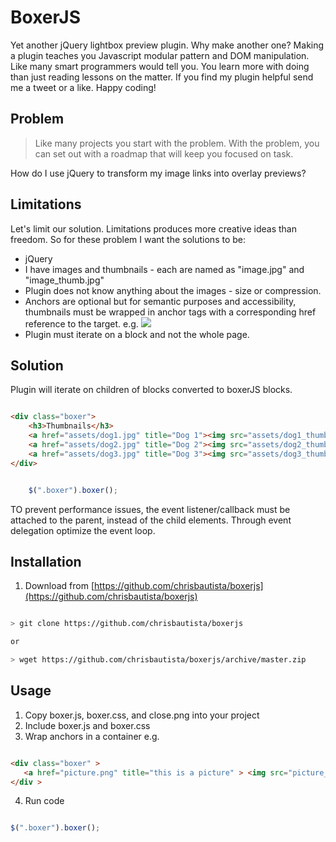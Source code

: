 BoxerJS
=======

Yet another jQuery lightbox preview plugin. Why make another one? Making a plugin teaches you Javascript modular pattern and DOM manipulation. Like many  smart programmers would tell you. You learn more with doing than just reading lessons on the matter. If you find my plugin helpful send me a tweet or a like.  Happy coding!



## Problem

> Like many projects you start with the problem. With the problem, you can  set out with a roadmap that will keep you focused on task.

How do I use jQuery to transform my image links into overlay previews?

## Limitations

Let's limit our solution. Limitations produces more creative ideas than freedom. So for these problem I want the solutions to be:

* jQuery
* I have images and thumbnails - each are named as "image.jpg" and "image_thumb.jpg"
* Plugin does not know anything about the images - size or compression.
* Anchors are optional but for semantic purposes and accessibility, thumbnails must be wrapped in anchor tags with a corresponding href reference to the target.
    e.g.
            <a href="my_cool_image.png">
                <img src="my_cool_image_thumb.png" />
            </a>
* Plugin must iterate on a block and not the whole page. 



## Solution

Plugin will iterate on children of blocks converted to boxerJS blocks.  

```html

<div class="boxer">
    <h3>Thumbnails</h3>
    <a href="assets/dog1.jpg" title="Dog 1"><img src="assets/dog1_thumb.jpg" alt="dog 1"></a>
    <a href="assets/dog2.jpg" title="Dog 2"><img src="assets/dog2_thumb.jpg" alt="dog 2" data-pin-nopin="true"></a>
    <a href="assets/dog3.jpg" title="Dog 3"><img src="assets/dog3_thumb.jpg" alt="dog 3" data-pin-nopin="true"></a>
</div>

```


```javascript

    $(".boxer").boxer();

```


TO prevent performance issues, the event listener/callback must be attached to the parent, instead of the child elements. Through event delegation optimize the event loop.

## Installation

1. Download from [https://github.com/chrisbautista/boxerjs](https://github.com/chrisbautista/boxerjs)

```bash

> git clone https://github.com/chrisbautista/boxerjs

or

> wget https://github.com/chrisbautista/boxerjs/archive/master.zip

```


## Usage

1. Copy boxer.js, boxer.css, and close.png into your project
2. Include boxer.js and boxer.css
3. Wrap anchors in a container e.g. 

```html

<div class="boxer" > 
   <a href="picture.png" title="this is a picture" > <img src="picture_thumb.jpg" /> </a>
</div >

```

4. Run code 

```javascript

$(".boxer").boxer();

```


